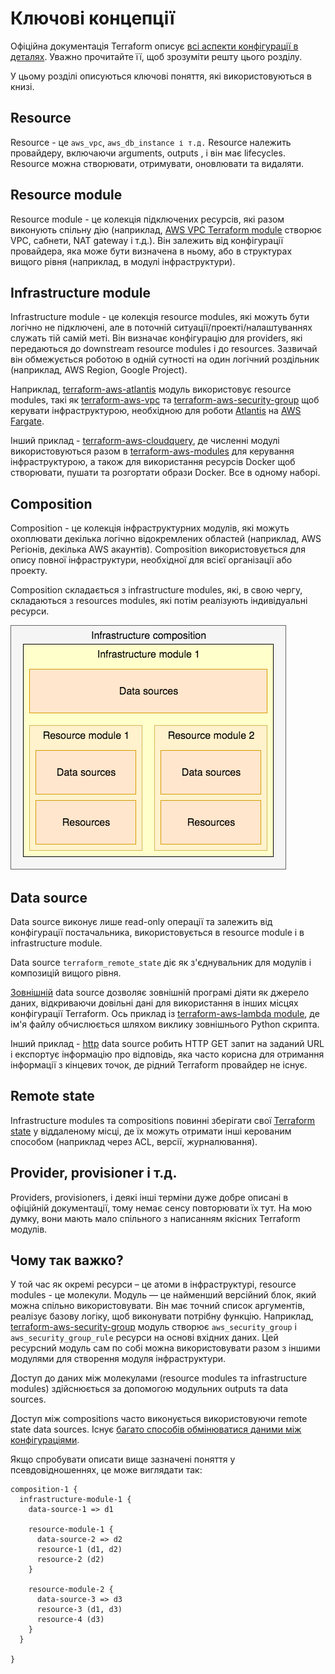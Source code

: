 # Ключові концепції

Офіційна документація Terraform описує [всі аспекти конфігурації в деталях](https://www.terraform.io/docs/configuration/index.html). Уважно прочитайте її, щоб зрозуміти решту цього розділу.

У цьому розділі описуються ключові поняття, які використовуються в книзі.

## Resource

Resource - це `aws_vpc`, `aws_db_instance і т.д.` Resource належить провайдеру, включаючи arguments, outputs , і він має lifecycles. Resource можна створювати, отримувати, оновлювати та видаляти.

## Resource module

Resource module - це колекція підключених ресурсів, які разом виконують спільну дію (наприклад, [AWS VPC Terraform module](https://github.com/terraform-aws-modules/terraform-aws-vpc/) створює VPC, сабнети, NAT gateway і т.д.). Він залежить від конфігурації провайдера, яка може бути визначена в ньому, або в структурах вищого рівня (наприклад, в модулі інфраструктури).

## Infrastructure module

Infrastructure module - це колекція resource modules, які можуть бути логічно не підключені, але в поточній ситуації/проекті/налаштуваннях служать тій самій меті. Він визначає конфігурацію для providers, які передаються до downstream resource modules і до resources. Зазвичай він обмежується роботою в одній сутності на один логічний роздільник (наприклад, AWS Region, Google Project).

Наприклад, [terraform-aws-atlantis](https://github.com/terraform-aws-modules/terraform-aws-atlantis/) модуль використовує resource modules, такі як [terraform-aws-vpc](https://github.com/terraform-aws-modules/terraform-aws-vpc/) та [terraform-aws-security-group](https://github.com/terraform-aws-modules/terraform-aws-security-group/) щоб керувати інфраструктурою, необхідною для роботи [Atlantis](https://www.runatlantis.io) на [AWS Fargate](https://aws.amazon.com/fargate/).

Інший приклад - [terraform-aws-cloudquery](https://github.com/cloudquery/terraform-aws-cloudquery), де численні модулі використовуються разом в [terraform-aws-modules](https://github.com/terraform-aws-modules/) для керування інфраструктурою, а також для використання ресурсів Docker щоб створювати, пушати та розгортати образи Docker. Все в одному наборі.

## Composition

Composition - це колекція інфраструктурних модулів, які можуть охоплювати декілька логічно відокремлених областей (наприклад, AWS Регіонів, декілька AWS акаунтів). Composition використовується для опису повної інфраструктури, необхідної для всієї організації або проекту.

Composition складається з infrastructure modules, які, в свою чергу, складаються з resources modules, які потім реалізують індивідуальні ресурси.

![Simple infrastructure composition](.gitbook/assets/composition-1.png)

## Data source

Data source виконує лише read-only операції та залежить від конфігурації постачальника, використовується в resource module і в infrastructure module.

Data source `terraform_remote_state` діє як з'єднувальник для модулів і композицій вищого рівня.

[Зовнішній](https://registry.terraform.io/providers/hashicorp/external/latest/docs/data-sources/data\_source) data source дозволяє зовнішній програмі діяти як джерело даних, відкриваючи довільні дані для використання в інших місцях конфігурації Terraform. Ось приклад із [terraform-aws-lambda module](https://github.com/terraform-aws-modules/terraform-aws-lambda/blob/258e82b50adc451f51544a2b57fd1f6f8f4a61e4/package.tf#L5-L7), де ім'я файлу обчислюється шляхом виклику зовнішнього Python скрипта.

Інший приклад - [http](https://registry.terraform.io/providers/hashicorp/http/latest/docs/data-sources/http) data source робить HTTP GET запит на заданий URL і експортує інформацію про відповідь, яка часто корисна для отримання інформації з кінцевих точок, де рідний Terraform провайдер не існує.

## Remote state

Infrastructure modules та compositions повинні зберігати свої [Terraform state](https://www.terraform.io/docs/language/state/index.html) у віддаленому місці, де їх можуть отримати інші керованим способом (наприклад через ACL, версії, журналювання).

## Provider, provisioner і т.д.

Providers, provisioners, і деякі інші терміни дуже добре описані в офіційній документації, тому немає сенсу повторювати їх тут. На мою думку, вони мають мало спільного з написанням якісних Terraform модулів.

## Чому так важко?

У той час як окремі ресурси – це атоми в інфраструктурі, resource modules - це молекули. Модуль — це найменший версійний блок, який можна спільно використовувати. Він має точний список аргументів, реалізує базову логіку, щоб виконувати потрібну функцію. Наприклад, [terraform-aws-security-group](https://github.com/terraform-aws-modules/terraform-aws-security-group) модуль створює `aws_security_group` і `aws_security_group_rule` ресурси на основі вхідних даних. Цей ресурсний модуль сам по собі можна використовувати разом з іншими модулями для створення модуля інфраструктури.

Доступ до даних між молекулами (resource modules та infrastructure modules) здійснюється за допомогою модульних outputs та data sources.

Доступ між compositions часто виконується використовуючи remote state data sources. Існує [багато способів обмінюватися даними між конфігураціями](https://www.terraform.io/docs/language/state/remote-state-data.html#alternative-ways-to-share-data-between-configurations).

Якщо спробувати описати вище зазначені поняття у псевдовідношеннях, це може виглядати так:

```
composition-1 {
  infrastructure-module-1 {
    data-source-1 => d1

    resource-module-1 {
      data-source-2 => d2
      resource-1 (d1, d2)
      resource-2 (d2)
    }

    resource-module-2 {
      data-source-3 => d3
      resource-3 (d1, d3)
      resource-4 (d3)
    }
  }

}
```
